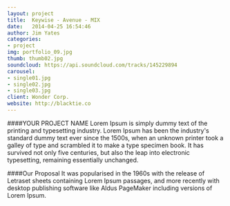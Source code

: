 ```yaml
---
layout: project
title:  Keywise - Avenue - MIX
date:   2014-04-25 16:54:46
author: Jim Yates
categories:
- project
img: portfolio_09.jpg
thumb: thumb02.jpg
soundcloud: https://api.soundcloud.com/tracks/145229894
carousel:
- single01.jpg
- single02.jpg
- single03.jpg
client: Wonder Corp.
website: http://blacktie.co
---
```

####YOUR PROJECT NAME
Lorem Ipsum is simply dummy text of the printing and typesetting industry. Lorem Ipsum has been the industry's standard dummy text ever since the 1500s, when an unknown printer took a galley of type and scrambled it to make a type specimen book. It has survived not only five centuries, but also the leap into electronic typesetting, remaining essentially unchanged.

####Our Proposal
It was popularised in the 1960s with the release of Letraset sheets containing Lorem Ipsum passages, and more recently with desktop publishing software like Aldus PageMaker including versions of Lorem Ipsum.
